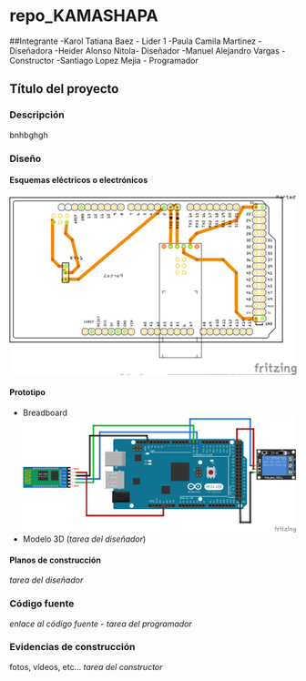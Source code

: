# repo_KAMASHAPA

##Integrante
-Karol Tatiana Baez - Lider 1
-Paula Camila Martinez - Diseñadora
-Heider Alonso Nitola- Diseñador
-Manuel Alejandro Vargas - Constructor
-Santiago Lopez Mejia - Programador

## Título del proyecto
### Descripción
bnhbghgh

### Diseño
#### Esquemas eléctricos o electrónicos
![PCB](https://github.com/karolbaez/repo_KAMASHAPA/blob/master/ju.png)
#### Prototipo 
- Breadboard 
![Comentario](https://github.com/karolbaez/repo_KAMASHAPA/blob/master/jajajjaja.png)
- Modelo 3D (_tarea del diseñador_)
#### Planos de construcción
_tarea del diseñador_

### Código fuente
_enlace al código fuente_ - _tarea del programador_

### Evidencias de construcción
fotos, vídeos, etc... _tarea del constructor_
